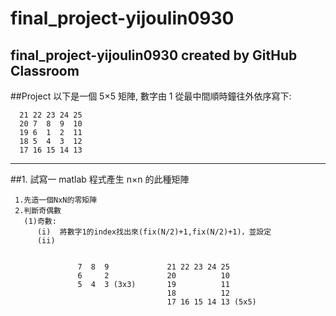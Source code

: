 # final_project-yijoulin0930
final_project-yijoulin0930 created by GitHub Classroom
-------------------------------------------------------------
##Project
以下是一個 5×5 矩陣, 數字由 1 從最中間順時鐘往外依序寫下:

      21 22 23 24 25
      20 7  8  9  10
      19 6  1  2  11
      18 5  4  3  12
      17 16 15 14 13
----------------------------------------------------------------
##1. 試寫一 matlab 程式產生 n×n 的此種矩陣

     1.先造一個NxN的零矩陣
     2.判斷奇偶數
       (1)奇數:
          (i)  將數字1的index找出來(fix(N/2)+1,fix(N/2)+1)，並設定
          (ii) 
          
          
                   7  8  9             21 22 23 24 25
                   6     2             20          10
                   5  4  3 (3x3)       19          11
                                       18          12
                                       17 16 15 14 13 (5x5)
                     
                   
      
      

          
      
     
